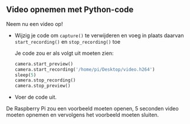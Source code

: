 ## Video opnemen met Python-code

Neem nu een video op!

- Wijzig je code om `capture()` te verwijderen en voeg in plaats daarvan `start_recording()` en `stop_recording()` toe

    Je code zou er als volgt uit moeten zien:

    ```python
    camera.start_preview()
    camera.start_recording('/home/pi/Desktop/video.h264')
    sleep(5)
    camera.stop_recording()
    camera.stop_preview()
    ```

- Voer de code uit.

De Raspberry Pi zou een voorbeeld moeten openen, 5 seconden video moeten opnemen en vervolgens het voorbeeld moeten sluiten.

